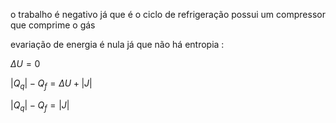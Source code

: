o trabalho é negativo já que é o ciclo de refrigeração possui um compressor que comprime o gás

evariação de energia é nula já que não há entropia :

$\Delta U = 0$

$|Q_{q}|-Q_{f}=\Delta U + |J|$

$|Q_{q}|-Q_{f}= |J|$
